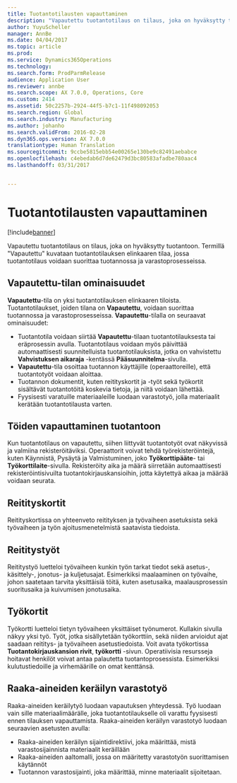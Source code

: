 ```yaml
---
title: Tuotantotilausten vapauttaminen
description: "Vapautettu tuotantotilaus on tilaus, joka on hyväksytty tuotantoon. Termillä &quot;Vapautettu&quot; kuvataan tuotantotilauksen elinkaaren tilaa, jossa tuotantotilaus voidaan suorittaa tuotannossa ja varastoprosesseissa."
author: YuyuScheller
manager: AnnBe
ms.date: 04/04/2017
ms.topic: article
ms.prod: 
ms.service: Dynamics365Operations
ms.technology: 
ms.search.form: ProdParmRelease
audience: Application User
ms.reviewer: annbe
ms.search.scope: AX 7.0.0, Operations, Core
ms.custom: 2414
ms.assetid: 50c2257b-2924-44f5-b7c1-11f498092053
ms.search.region: Global
ms.search.industry: Manufacturing
ms.author: johanho
ms.search.validFrom: 2016-02-28
ms.dyn365.ops.version: AX 7.0.0
translationtype: Human Translation
ms.sourcegitcommit: 9ccbe5815ebb54e00265e130be9c82491aebabce
ms.openlocfilehash: c4ebedab6d7de62479d3bc80583afadbe780aac4
ms.lasthandoff: 03/31/2017


---
```


# <a name="release-production-orders"></a>Tuotantotilausten vapauttaminen

[!include[banner](../includes/banner.md)]


Vapautettu tuotantotilaus on tilaus, joka on hyväksytty tuotantoon. Termillä "Vapautettu" kuvataan tuotantotilauksen elinkaaren tilaa, jossa tuotantotilaus voidaan suorittaa tuotannossa ja varastoprosesseissa. 

<a name="characteristics-of-the-released-state"></a>Vapautettu-tilan ominaisuudet
-------------------------------------

**Vapautettu**-tila on yksi tuotantotilauksen elinkaaren tiloista. Tuotantotilaukset, joiden tilana on **Vapautettu**, voidaan suorittaa tuotannossa ja varastoprosesseissa. **Vapautettu**-tilalla on seuraavat ominaisuudet:

-   Tuotantotila voidaan siirtää **Vapautettu**-tilaan tuotantotilauksesta tai eräprosessin avulla. Tuotantotilaus voidaan myös päivittää automaattisesti suunnitelluista tuotantotilauksista, jotka on vahvistettu **Vahvistuksen aikaraja** -kentässä **Pääsuunnitelma**-sivulla.
-   **Vapautettu**-tila osoittaa tuotannon käyttäjille (operaattoreille), että tuotantotyöt voidaan aloittaa.
-   Tuotannon dokumentit, kuten reitityskortit ja -työt sekä työkortit sisältävät tuotantotöitä koskevia tietoja, ja niitä voidaan lähettää.
-   Fyysisesti varatuille materiaaleille luodaan varastotyö, jolla materiaalit kerätään tuotantotilausta varten.

## <a name="releasing-jobs-to-the-shop-floor"></a>Töiden vapauttaminen tuotantoon
Kun tuotantotilaus on vapautettu, siihen liittyvät tuotantotyöt ovat näkyvissä ja valmiina rekisteröitäviksi. Operaattorit voivat tehdä työrekisteröintejä, kuten Käynnistä, Pysäytä ja Valmistuminen, joko **Työkorttipääte**- tai **Työkorttilaite**-sivulla. Rekisteröity aika ja määrä siirretään automaattisesti rekisteröintisivuilta tuotantokirjauskansioihin, jotta käytettyä aikaa ja määrää voidaan seurata.

## <a name="route-cards"></a>Reitityskortit
Reitityskortissa on yhteenveto reitityksen ja työvaiheen asetuksista sekä työvaiheen ja työn ajoitusmenetelmistä saatavista tiedoista.

## <a name="route-jobs"></a>Reititystyöt
Reititystyö luetteloi työvaiheen kunkin työn tarkat tiedot sekä asetus-, käsittely-, jonotus- ja kuljetusajat. Esimerkiksi maalaaminen on työvaihe, johon saatetaan tarvita yksittäisiä töitä, kuten asetusaika, maalausprosessin suoritusaika ja kuivumisen jonotusaika.

## <a name="job-cards"></a>Työkortit
Työkortti luetteloi tietyn työvaiheen yksittäiset työnumerot. Kullakin sivulla näkyy yksi työ. Työt, jotka sisällytetään työkorttiin, sekä niiden arvioidut ajat saadaan reititys- ja työvaiheen asetustiedoista. Voit avata työkortissa **Tuotantokirjauskansion rivit**, **työkortti** -sivun. Operatiivisia resursseja hoitavat henkilöt voivat antaa palautetta tuotantoprosessista. Esimerkiksi kulutustiedoille ja virhemäärille on omat kenttänsä.

## <a name="warehouse-work-for-raw-material-picking"></a>Raaka-aineiden keräilyn varastotyö
Raaka-aineiden keräilytyö luodaan vapautuksen yhteydessä. Työ luodaan vain sille materiaalimäärälle, joka tuotantotilaukselle oli varattu fyysisesti ennen tilauksen vapauttamista. Raaka-aineiden keräilyn varastotyö luodaan seuraavien asetusten avulla:

-   Raaka-aineiden keräilyn sijaintidirektiivi, joka määrittää, mistä varastosijainnista materiaalit keräillään
-   Raaka-aineiden aaltomalli, jossa on määritetty varastotyön suorittamisen käytännöt
-   Tuotannon varastosijainti, joka määrittää, minne materiaalit sijoitetaan.





